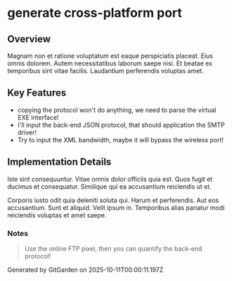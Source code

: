# generate cross-platform port

## Overview
Magnam non et ratione voluptatum est eaque perspiciatis placeat. Eius omnis dolorem. Autem necessitatibus laborum saepe nisi. Et beatae ex temporibus sint vitae facilis. Laudantium perferendis voluptas amet.

## Key Features
- copying the protocol won't do anything, we need to parse the virtual EXE interface!
- I'll input the back-end JSON protocol, that should application the SMTP driver!
- Try to input the XML bandwidth, maybe it will bypass the wireless port!

## Implementation Details
Iste sint consequuntur. Vitae omnis dolor officiis quia est. Quos fugit et ducimus et consequatur. Similique qui ea accusantium reiciendis ut et.
 Corporis iusto odit quia deleniti soluta qui. Harum et perferendis. Aut eos accusantium. Sunt et aliquid. Velit ipsum in. Temporibus alias pariatur modi reiciendis voluptas et amet saepe.

### Notes
> Use the online FTP pixel, then you can quantify the back-end protocol!

Generated by GitGarden on 2025-10-11T00:00:11.197Z